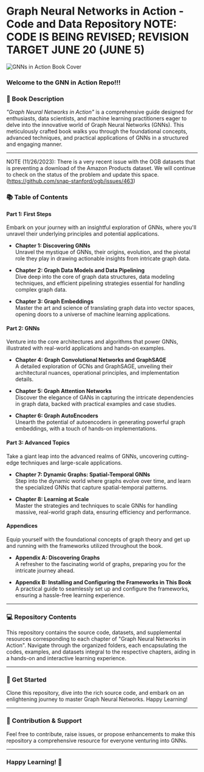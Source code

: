 # Graph Neural Networks in Action - Code and Data Repository NOTE: CODE IS BEING REVISED; REVISION TARGET JUNE 20 (JUNE 5)

![GNNs in Action Book Cover](https://user-images.githubusercontent.com/48742689/271723330-80f40fcc-72da-4541-9651-82a787403d63.jpg)

### Welcome to the GNN in Action Repo!!!

### 📘 Book Description

_"Graph Neural Networks in Action"_ is a comprehensive guide designed for enthusiasts, data scientists, and machine learning practitioners eager to delve into the innovative world of Graph Neural Networks (GNNs). This meticulously crafted book walks you through the foundational concepts, advanced techniques, and practical applications of GNNs in a structured and engaging manner.

---
NOTE (11/26/2023): There is a very recent issue with the OGB datasets that is preventing a download of the Amazon Products dataset. We will continue to check on the status of the problem and update this space.
(https://github.com/snap-stanford/ogb/issues/463)

### 📚 Table of Contents

#### Part 1: First Steps
Embark on your journey with an insightful exploration of GNNs, where you'll unravel their underlying principles and potential applications.

- **Chapter 1: Discovering GNNs**  
Unravel the mystique of GNNs, their origins, evolution, and the pivotal role they play in drawing actionable insights from intricate graph data.

- **Chapter 2: Graph Data Models and Data Pipelining**  
Dive deep into the core of graph data structures, data modeling techniques, and efficient pipelining strategies essential for handling complex graph data.

- **Chapter 3: Graph Embeddings**  
Master the art and science of translating graph data into vector spaces, opening doors to a universe of machine learning applications.

#### Part 2: GNNs
Venture into the core architectures and algorithms that power GNNs, illustrated with real-world applications and hands-on examples.

- **Chapter 4: Graph Convolutional Networks and GraphSAGE**  
A detailed exploration of GCNs and GraphSAGE, unveiling their architectural nuances, operational principles, and implementation details.

- **Chapter 5: Graph Attention Networks**  
Discover the elegance of GANs in capturing the intricate dependencies in graph data, backed with practical examples and case studies.

- **Chapter 6: Graph AutoEncoders**  
Unearth the potential of autoencoders in generating powerful graph embeddings, with a touch of hands-on implementations.

#### Part 3: Advanced Topics
Take a giant leap into the advanced realms of GNNs, uncovering cutting-edge techniques and large-scale applications.

- **Chapter 7: Dynamic Graphs: Spatial-Temporal GNNs**  
Step into the dynamic world where graphs evolve over time, and learn the specialized GNNs that capture spatial-temporal patterns.

- **Chapter 8: Learning at Scale**  
Master the strategies and techniques to scale GNNs for handling massive, real-world graph data, ensuring efficiency and performance.

#### Appendices
Equip yourself with the foundational concepts of graph theory and get up and running with the frameworks utilized throughout the book.

- **Appendix A: Discovering Graphs**  
A refresher to the fascinating world of graphs, preparing you for the intricate journey ahead.

- **Appendix B: Installing and Configuring the Frameworks in This Book**  
A practical guide to seamlessly set up and configure the frameworks, ensuring a hassle-free learning experience.

---

### 💻 Repository Contents

This repository contains the source code, datasets, and supplemental resources corresponding to each chapter of "Graph Neural Networks in Action". Navigate through the organized folders, each encapsulating the codes, examples, and datasets integral to the respective chapters, aiding in a hands-on and interactive learning experience.

---

### 📖 Get Started

Clone this repository, dive into the rich source code, and embark on an enlightening journey to master Graph Neural Networks. Happy Learning!

---

### 👥 Contribution & Support

Feel free to contribute, raise issues, or propose enhancements to make this repository a comprehensive resource for everyone venturing into GNNs.

---

### Happy Learning! 🚀
